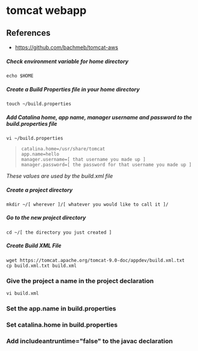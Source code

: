 # tomcat webapp
## References
* https://github.com/bachmeb/tomcat-aws

##### Check environment variable for home directory
```
echo $HOME
```    
##### Create a Build Properties file in your home directory
```
touch ~/build.properties
```
##### Add Catalina home, app name, manager username and password to the build.properties file
```
vi ~/build.properties
```
> ~~~text
> catalina.home=/usr/share/tomcat
> app.name=hello
> manager.username=[ that username you made up ]
> manager.password=[ the password for that username you made up ]

*These values are used by the build.xml file*

##### Create a project directory
~~~text
mkdir ~/[ wherever ]/[ whatever you would like to call it ]/
~~~
##### Go to the new project directory
~~~text
cd ~/[ the directory you just created ]
~~~
##### Create Build XML File
```text
wget https://tomcat.apache.org/tomcat-9.0-doc/appdev/build.xml.txt
cp build.xml.txt build.xml
```
### Give the project a name in the project declaration
```
vi build.xml
```
### Set the app.name in build.properties
### Set catalina.home in build.properties
### Add includeantruntime="false" to the javac declaration



